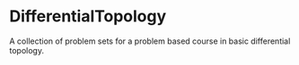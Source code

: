 DifferentialTopology
====================

A collection of problem sets for a problem based course in basic differential topology.